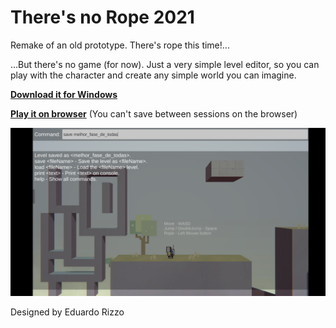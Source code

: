 # There's no Rope 2021
Remake of an old prototype. There's rope this time!...

...But there's no game (for now). Just a very simple level editor, so you can play with the character and create any simple world you can imagine.

[**Download it for Windows**](https://erizzoalbuquerque.github.io/rope2021/Docs/OnlineBuilds/WindowsBuild.zip)

[**Play it on browser**](https://erizzoalbuquerque.github.io/rope2021/Docs/Game/index.html) (You can't save between sessions on the browser)

![Cover](/Docs/Images/cover.png)

Designed by Eduardo Rizzo
